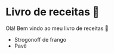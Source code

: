 # Livro de receitas :fork_and_knife:

Olá! Bem vindo ao meu livro de receitas :wave:

 - Strogonoff de frango
 - Pavê
